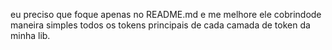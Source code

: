 eu preciso que foque apenas no README.md e me melhore ele cobrindode maneira simples todos os tokens principais de cada camada de token da minha lib.
